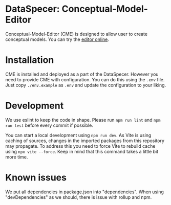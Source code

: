 # DataSpecer: Conceptual-Model-Editor
Conceptual-Model-Editor (CME) is designed to allow user to create conceptual models.
You can try the [editor online](https://tool.dataspecer.com/conceptual-model-editor/diagram).

# Installation
CME is installed and deployed as a part of the DataSpecer.
However you need to provide CME with configuration.
You can do this using the `.env` file.
Just copy `./env.example` as `.env` and update the configuration to your liking.

# Development
We use eslint to keep the code in shape.
Please run `npm run lint` and `npm run test` before every commit if possible.

You can start a local development using `npm run dev`.
As Vite is using caching of sources, changes in the imported packages from this repository may propagate.
To address this you need to force Vite to rebuild cache using `npx vite --force`.
Keep in mind that this command takes a little bit more time.

# Known issues
We put all dependencies in package.json into "dependencies".
When using "devDependencies" as we should, there is issue with rollup and npm.
